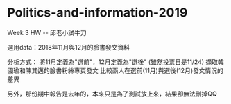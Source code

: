 ﻿# Politics-and-information-2019

Week 3 HW -- 邱老小試牛刀


選用data：2018年11月與12月的臉書發文資料

分析方式：
將11月定義為"選前"，12月定義為"選後" (雖然投票日是11/24)
擷取韓國瑜和陳其邁的臉書粉絲專頁發文
比較兩人在選前(11月)與選後(12月)發文情況的差異

另外，那份期中報告是去年的，本來只是為了測試放上來，結果卻無法刪掉QQ